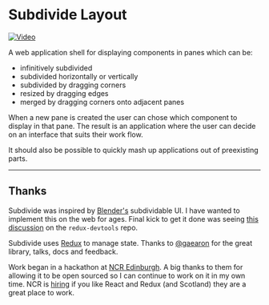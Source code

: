 # Subdivide Layout

[![Video](http://img.youtube.com/vi/3ePrvrx9otk/0.jpg)](http://www.youtube.com/watch?v=3ePrvrx9otk)

A web application shell for displaying components in panes which can be:

* infinitively subdivided
* subdivided horizontally or vertically
* subdivided by dragging corners
* resized by dragging edges
* merged by dragging corners onto adjacent panes 

When a new pane is created the user can chose which component to display in that pane. The result is an application where the user can decide on an interface that suits their work flow.

It should also be possible to quickly mash up applications out of preexisting parts.


----

## Thanks

Subdivide was inspired by [Blender's](http://blender.orgs) subdividable UI. I have wanted to implement this on the web for ages. Final kick to get it done was seeing [this discussion](https://github.com/gaearon/redux-devtools/issues/41#issuecomment-129898889) on the `redux-devtools` repo.

Subdivide uses [Redux](https://github.com/rackt/redux) to manage state. Thanks to [@gaearon](https://github.com/gaearon) for the great library, talks, docs and feedback.

Work began in a hackathon at [NCR Edinburgh](http://ncredinburgh.com). A big thanks to them for allowing it to be open sourced so I can continue to work on it in my own time. NCR is [hiring](http://ncredinburgh.com/jobs/vacancies/java-javascript-software_engineer) if you like React and Redux (and Scotland) they are a great place to work. 


